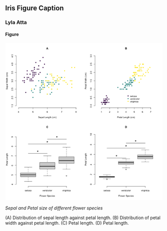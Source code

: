 ## Iris Figure Caption
### Lyla Atta 

#### Figure
![iris figure](./../../week1/code_day3/iris_multi.png) 

*Sepal and Petal size of different flower species*


(A) Distribution of sepal length against petal length.
(B) Distribution of petal width against petal length.
(C) Petal length.
(D) Petal length.